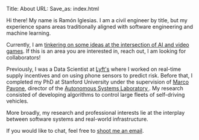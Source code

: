 Title: About
URL:
Save_as: index.html

Hi there! My name is Ramón Iglesias. I am a civil engineer by title, but my experience spans areas traditionally aligned with software engineering and machine learning.

Currently, I am [tinkering on some ideas at the intersection of AI and video games]({filename}/zaranova.md). If this is an area you are interested in, reach out, I am looking for collaborators!

Previously, I was a Data Scientist at [Lyft's](https://www.lyft.com/) where I worked on real-time supply incentives and on using phone sensors to predict risk. Before that, I completed my PhD at Stanford University under the supervision of [Marco Pavone](http://web.stanford.edu/~pavone/), director of the [Autonomous Systems Laboratory ](http://asl.stanford.edu/). My research consisted of developing algorithms to control large fleets of self-driving vehicles. 

More broadly, my research and professional interests lie at the interplay between software systems and real-world infrastructure.

If you would like to chat, feel free to [shoot me an email](mailto:ramon.d.iglesias@gmail.com).